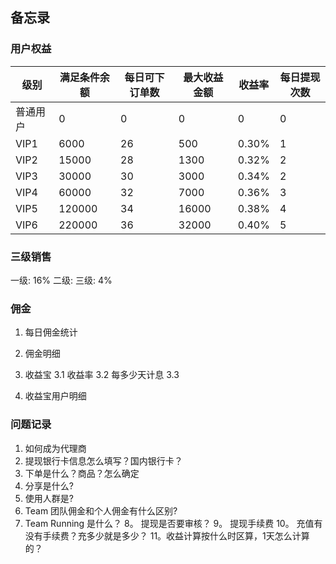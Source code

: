 ## 备忘录

### 用户权益

|级别|满足条件余额|每日可下订单数|最大收益金额|收益率|每日提现次数|   
|----|---|---|---|---|---|
|普通用户|0|0|0|0|0|
|VIP1|6000|26|500|0.30%|1|
|VIP2|15000|28|1300|0.32%|2|
|VIP3|30000|30|3000|0.34%|2|
|VIP4|60000|32|7000|0.36%|3|
|VIP5|120000|34|16000|0.38%|4|
|VIP6|220000|36|32000|0.40%|5| 


### 三级销售

一级: 16%
二级: 
三级: 4%

### 佣金

1. 每日佣金统计

2. 佣金明细

3. 收益宝
    3.1 收益率
    3.2 每多少天计息 
    3.3 

4. 收益宝用户明细


### 问题记录

1. 如何成为代理商
2. 提现银行卡信息怎么填写？国内银行卡？
3. 下单是什么？商品？怎么确定
4. 分享是什么?
5. 使用人群是?
6. Team 团队佣金和个人佣金有什么区别?
7. Team Running 是什么？
8。 提现是否要审核？
9。 提现手续费
10。 充值有没有手续费？充多少就是多少？
11。收益计算按什么时区算，1天怎么计算的？



